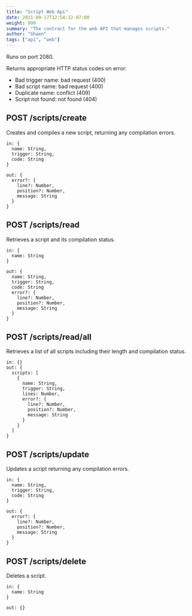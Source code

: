 ```yaml
---
title: "Script Web Api"
date: 2021-09-17T12:54:12-07:00
weight: 999
summary: "The contract for the web API that manages scripts."
author: "Shaen"
tags: ["api", "web"]
---
```


Runs on port 2080.

Returns appropriate HTTP status codes on error:

- Bad trigger name: bad request (400)
- Bad script name: bad request (400)
- Duplicate name: conflict (409)
- Script not found: not found (404)

## POST /scripts/create

Creates and compiles a new script, returning any compilation errors.

```
in: {
  name: String,
  trigger: String,
  code: String
}

out: {
  error?: {
    line?: Number,
    position?: Number,
    message: String
  }
}
```

## POST /scripts/read

Retrieves a script and its compilation status.

```
in: {
  name: String
}

out: {
  name: String,
  trigger: String,
  code: String
  error?: {
    line?: Number,
    position?: Number,
    message: String
  }
}
```

## POST /scripts/read/all

Retrieves a list of all scripts including their length and compilation status.

```
in: {}
out: {
  scripts: [
    {
      name: String,
      trigger: String,
      lines: Number,
      error?: {
        line?: Number,
        position?: Number,
        message: String
      }
    }
  ]
}
```

## POST /scripts/update

Updates a script returning any compilation errors.

```
in: {
  name: String,
  trigger: String,
  code: String
}

out: {
  error?: {
    line?: Number,
    position?: Number,
    message: String
  }
}
```

## POST /scripts/delete

Deletes a script.

```
in: {
  name: String
}

out: {}
```
